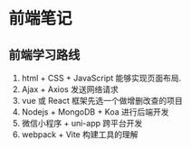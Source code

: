# 前端笔记

## 前端学习路线
1. html + CSS + JavaScript 能够实现页面布局.
2. Ajax + Axios 发送网络请求
3. vue 或 React 框架先选一个做增删改查的项目
4. Nodejs + MongoDB + Koa 进行后端开发
5. 微信小程序 + uni-app 跨平台开发
6. webpack + Vite 构建工具的理解 